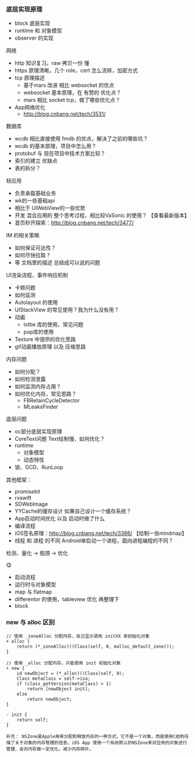 

### 底层实现原理
- block 底层实现
- runtime 和 对象模型
- observer 的实现

网络
- http 知识复习。raw 拷贝一份 懂
- https 原理清晰。几个 role，cert 怎么流转，加密方式
- tcp 原理描述 
    - 基于mars 改进 相比 websocket 的优点
    - websocket 基本原理，在 有赞的 优化点？
    - mars 相比 socket tcp，做了哪些优化点？
- App网络优化
    - http://blog.cnbang.net/tech/3531/

数据库
- wcdb 相比直接使用 fmdb 的优点，解决了之前的哪些坑？
- wcdb 的基本原理，项目中怎么用？
- protobuf 与 现在项目中技术方案比较？
- 索引的建立 优缺点
- 表的拆分？

轻应用
- 负责承载基础业务
- wk的一些基础api
- 相比于 UIWebView的一些优势
- 开发 混合应用的 整个思考过程，相比较VaSonic 的使用？  【查看最新版本】
- 首页秒开探索：http://blog.cnbang.net/tech/3477/

IM 的相关策略
- 如何保证可达性？
- 如何尽快拉取？
- 等 文档里的描述  总结成可以说的问题

UI渲染流程，事件响应机制
- 卡顿问题
- 如何监测
- Autolayout 的使用
- UIStackView 的常见使用？我为什么没有用？
- 动画
    - lottie 库的使用，常见问题
    - pop库的使用
- Texture 中提供的优化思路
- gif动画播放原理 以及 压缩思路

内存问题
- 如何分配？
- 如何检测泄露
- 如何监测内存占用？
- 如何优化内存，常见思路？
    - FBRetainCycleDetector
    - MLeaksFinder

底层问题
- oc部分底层实现原理
- CoreText问题  Text绘制慢，如何优化？
- runtime
    - 对象模型
    - 动态特性
- 锁、GCD、RunLoop

其他框架：
- promisekit
- rxswift
- SDWebImage
- YYCache的缓存设计 如果自己设计一个缓存系统？
- App启动时间优化 以及 启动时做了什么
- 编译流程
- iOS签名原理：http://blog.cnbang.net/tech/3386/   【绘制一张mindmap】
- 线程 和 进程 的不同  Android单启动一个进程，面向进程编程的不同？

检测、量化 -> 瓶颈 -> 优化


😋
- 启动流程
- 运行时与对象模型
- map 与 flatmap
- differentor 的使用，tableview 优化 再整理下
- block

### new 与 alloc 区别

```
// 使用 _zoneAlloc 分配内存，自己显示调用 initXX 来初始化对象
+ alloc {
    return (*_zoneAlloc)((Class)self, 0, malloc_default_zone());
}

// 使用 _alloc 分配内存，只能使用 init 初始化对象
+ new {
    id newObject = (*_alloc)((Class)self, 0);
    Class metaClass = self->isa;
    if (class_getVersion(metaClass) > 1)
        return [newObject init];
    else
        return newObject;
}

- init {
    return self;
}

补充： NSZone是Apple用来分配和释放内存的一种方式，它不是一个对象，而是使用C结构存储了关于对象的内存管理的信息。iOS App 使用一个系统默认的NSZone来对应用的对象进行管理，会对内存做一定优化，减少内存碎片。

```